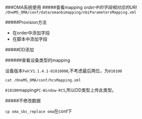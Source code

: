 ###OMA系统使用
#####查看mapping
*order中的字段相对应的URI*
`/OneMS_OMA/conf/data/omanbimapping/nbiParametersMapping.xml`

#####Provision方法

- 在order中添加字段
- 在脚本中添加字段

#####DD添加

######查看设备类型的mapping

设备版本`FwV`:`V1.1.4.1-01010000`,不考虑最后两位，为`010100`

`cat /OneMS_OMA/conf/hcsMapping.xml`


`010100`mapping`PC-Window-RCS`,所以DD类型上传此类型。

#####不修改数据

`cp oma_sbc_replace oma`在conf下
